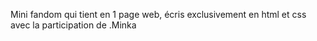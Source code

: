 Mini fandom qui tient en 1 page web, écris exclusivement en html et css avec la participation de .Minka
